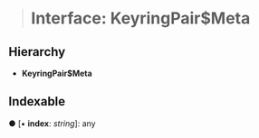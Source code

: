 > # Interface: KeyringPair$Meta

## Hierarchy

* **KeyringPair$Meta**

## Indexable

● \[▪ **index**: *string*\]: any